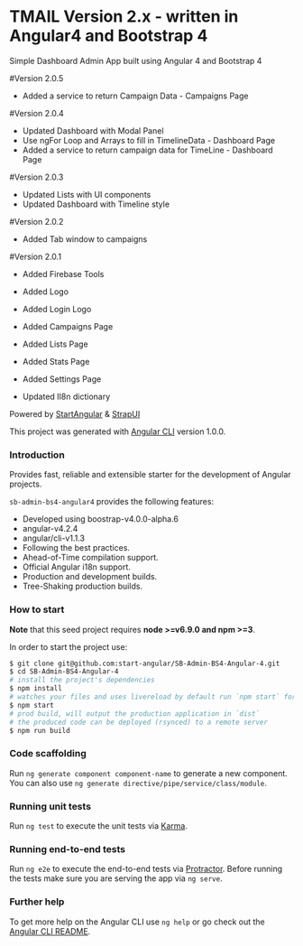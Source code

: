 # TMAIL Version 2.x - written in Angular4 and Bootstrap 4
Simple Dashboard Admin App built using Angular 4 and Bootstrap 4

#Version 2.0.5
 - Added a service to return Campaign Data - Campaigns Page

#Version 2.0.4
 - Updated Dashboard with Modal Panel
 - Use ngFor Loop and Arrays to fill in TimelineData - Dashboard Page
 - Added a service to return campaign data for TimeLine - Dashboard Page


#Version 2.0.3
 - Updated Lists with UI components
 - Updated Dashboard with  Timeline style

#Version 2.0.2
 - Added Tab window to campaigns



#Version 2.0.1
 - Added Firebase Tools
 - Added Logo
 - Added Login Logo
 - Added Campaigns Page
 - Added Lists Page
 - Added Stats Page
 - Added Settings Page


 - Updated II8n dictionary

Powered by [StartAngular](http://startangular.com/) & [StrapUI](http://strapui.com/)


This project was generated with [Angular CLI](https://github.com/angular/angular-cli) version 1.0.0.

### Introduction
Provides fast, reliable and extensible starter for the development of Angular projects.

`sb-admin-bs4-angular4` provides the following features:
- Developed using boostrap-v4.0.0-alpha.6
- angular-v4.2.4
- angular/cli-v1.1.3
- Following the best practices.
- Ahead-of-Time compilation support.
- Official Angular i18n support.
- Production and development builds.
- Tree-Shaking production builds.

### How to start
**Note** that this seed project requires  **node >=v6.9.0 and npm >=3**.

In order to start the project use:
```bash
$ git clone git@github.com:start-angular/SB-Admin-BS4-Angular-4.git
$ cd SB-Admin-BS4-Angular-4
# install the project's dependencies
$ npm install
# watches your files and uses livereload by default run `npm start` for a dev server. Navigate to `http://localhost:4200/`. The app will automatically reload if you change any of the source files.
$ npm start
# prod build, will output the production application in `dist`
# the produced code can be deployed (rsynced) to a remote server
$ npm run build
```

### Code scaffolding

Run `ng generate component component-name` to generate a new component. You can also use `ng generate directive/pipe/service/class/module`.

### Running unit tests

Run `ng test` to execute the unit tests via [Karma](https://karma-runner.github.io).

### Running end-to-end tests

Run `ng e2e` to execute the end-to-end tests via [Protractor](http://www.protractortest.org/).
Before running the tests make sure you are serving the app via `ng serve`.

### Further help

To get more help on the Angular CLI use `ng help` or go check out the [Angular CLI README](https://github.com/angular/angular-cli/blob/master/README.md).
